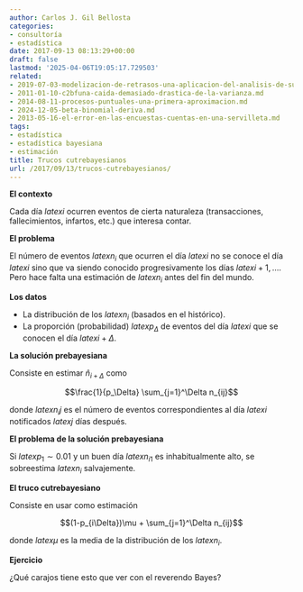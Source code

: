 ```yaml
---
author: Carlos J. Gil Bellosta
categories:
- consultoría
- estadística
date: 2017-09-13 08:13:29+00:00
draft: false
lastmod: '2025-04-06T19:05:17.729503'
related:
- 2019-07-03-modelizacion-de-retrasos-una-aplicacion-del-analisis-de-supervivencia.md
- 2011-01-10-c2bfuna-caida-demasiado-drastica-de-la-varianza.md
- 2014-08-11-procesos-puntuales-una-primera-aproximacion.md
- 2024-12-05-beta-binomial-deriva.md
- 2013-05-16-el-error-en-las-encuestas-cuentas-en-una-servilleta.md
tags:
- estadística
- estadística bayesiana
- estimación
title: Trucos cutrebayesianos
url: /2017/09/13/trucos-cutrebayesianos/
---
```


**El contexto**

Cada día $latex i$ ocurren eventos de cierta naturaleza (transacciones, fallecimientos, infartos, etc.) que interesa contar.

**El problema**

El número de eventos $latex n_i$ que ocurren el día $latex i$ no se conoce el día $latex i$ sino que va siendo conocido progresivamente los días $latex i+1, \dots$. Pero hace falta una estimación de $latex n_i$ antes del fin del mundo.

**Los datos**

* La distribución de los $latex n_i$ (basados en el histórico).
* La proporción (probabilidad) $latex p_\Delta$ de eventos del día $latex i$ que se conocen el día $latex i+\Delta$.

**La solución prebayesiana**

Consiste en estimar $\hat{n}_{i+\Delta}$ como

$$\frac{1}{p_\Delta} \sum_{j=1}^\Delta n_{ij}$$

donde $latex n_ij$ es el número de eventos correspondientes al día $latex i$ notificados $latex j$ días después.

**El problema de la solución prebayesiana**

Si $latex p_1 \sim 0.01$ y un buen día $latex n_{i1}$ es inhabitualmente alto, se sobreestima $latex n_i$ salvajemente.

**El truco cutrebayesiano**

Consiste en usar como estimación

$$(1-p_{i\Delta})\mu + \sum_{j=1}^\Delta n_{ij}$$

donde $latex \mu$ es la media de la distribución de los $latex n_i$.

**Ejercicio**

¿Qué carajos tiene esto que ver con el reverendo Bayes?